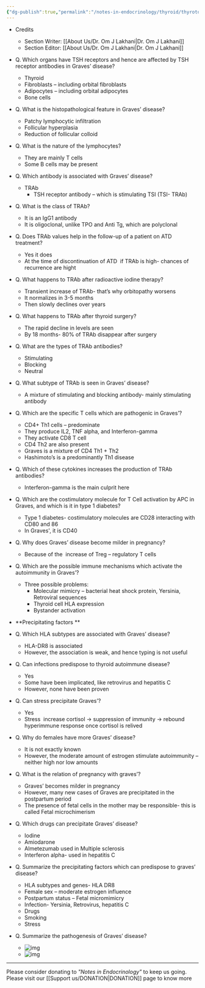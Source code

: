 ```yaml
---
{"dg-publish":true,"permalink":"/notes-in-endocrinology/thyroid/thyrotoxicosis/pathogenesis-of-graves-disease/"}
---
```


- Credits
    - Section Writer: [[About Us/Dr. Om J Lakhani\|Dr. Om J Lakhani]]
    - Section Editor: [[About Us/Dr. Om J Lakhani\|Dr. Om J Lakhani]]


- Q. Which organs have TSH receptors and hence are affected by TSH receptor antibodies in Graves’ disease?
    - Thyroid
    - Fibroblasts – including orbital fibroblasts
    - Adipocytes – including orbital adipocytes
    - Bone cells


- Q. What is the histopathological feature in Graves’ disease?
    - Patchy lymphocytic infiltration
    - Follicular hyperplasia
    - Reduction of follicular colloid


- Q. What is the nature of the lymphocytes?
    - They are mainly T cells
    - Some B cells may be present


- Q. Which antibody is associated with Graves’ disease?
    - TRAb
        - TSH receptor antibody – which is stimulating TSI (TSI- TRAb)


- Q. What is the class of TRAb?
    - It is an IgG1 antibody
    - It is oligoclonal, unlike TPO and Anti Tg, which are polyclonal


- Q. Does TRAb values help in the follow-up of a patient on ATD treatment?
    - Yes it does
    - At the time of discontinuation of ATD  if TRAb is high- chances of recurrence are hight


- Q. What happens to TRAb after radioactive iodine therapy?
    - Transient increase of TRAb- that’s why orbitopathy worsens
    - It normalizes in 3-5 months
    - Then slowly declines over years


- Q. What happens to TRAb after thyroid surgery?
    - The rapid decline in levels are seen
    - By 18 months- 80% of TRAb disappear after surgery


- Q. What are the types of TRAb antibodies?
    - Stimulating
    - Blocking
    - Neutral


- Q. What subtype of TRAb is seen in Graves’ disease?
    - A mixture of stimulating and blocking antibody- mainly stimulating antibody


- Q. Which are the specific T cells which are pathogenic in Graves’?
    - CD4+ Th1 cells – predominate
    - They produce IL2, TNF alpha, and Interferon-gamma
    - They activate CD8 T cell
    - CD4 Th2 are also present
    - Graves is a mixture of CD4 Th1 + Th2
    - Hashimoto’s is a predominantly Th1 disease


- Q. Which of these cytokines increases the production of TRAb antibodies?
    - Interferon-gamma is the main culprit here


- Q. Which are the costimulatory molecule for T Cell activation by APC in Graves, and which is it in type 1 diabetes?
    - Type 1 diabetes- costimulatory molecules are CD28 interacting with CD80 and 86
    - In Graves', it is CD40


- Q. Why does Graves’ disease become milder in pregnancy?
    - Because of the  increase of Treg – regulatory T cells


- Q. Which are the possible immune mechanisms which activate the autoimmunity in Graves’?
    - Three possible problems:
        - Molecular mimicry – bacterial heat shock protein, Yersinia, Retroviral sequences
        - Thyroid cell HLA expression
        - Bystander activation


- **Precipitating factors **


- Q. Which HLA subtypes are associated with Graves’ disease?
    - HLA-DR8 is associated
    - However, the association is weak, and hence typing is not useful


- Q. Can infections predispose to thyroid autoimmune disease?
    - Yes
    - Some have been implicated, like retrovirus and hepatitis C
    - However, none have been proven


- Q. Can stress precipitate Graves’?
    - Yes
    - Stress  increase cortisol → suppression of immunity → rebound hyperimmune response once cortisol is relived


- Q. Why do females have more Graves’ disease?
    - It is not exactly known
    - However, the moderate amount of estrogen stimulate autoimmunity – neither high nor low amounts


- Q. What is the relation of pregnancy with graves’?
    - Graves’ becomes milder in pregnancy
    - However, many new cases of Graves are precipitated in the postpartum period
    - The presence of fetal cells in the mother may be responsible- this is called Fetal microchimerism


- Q. Which drugs can precipitate Graves’ disease?
    - Iodine
    - Amiodarone
    - Almetezumab used in Multiple sclerosis
    - Interferon alpha- used in hepatitis C

- Q. Summarize the precipitating factors which can predispose to graves’ disease?
    - HLA subtypes and genes- HLA DR8
    - Female sex – moderate estrogen influence
    - Postpartum status – Fetal micromimicry
    - Infection- Yersinia, Retrovirus, hepatitis C
    - Drugs 
    - Smoking
    - Stress


- Q. Summarize the pathogenesis of Graves’ disease?
    - ![img](https://firebasestorage.googleapis.com/v0/b/firescript-577a2.appspot.com/o/imgs%2Fapp%2FMedical_learning%2FqeLMKOL4KW.jpeg?alt=media&token=e487346a-f777-4c7a-88b9-b4aef3c270bf)
    - ![img](https://firebasestorage.googleapis.com/v0/b/firescript-577a2.appspot.com/o/imgs%2Fapp%2FMedical_learning%2FlrV7EcGXMu.jpeg?alt=media&token=01af1881-7c5a-445e-833a-95b87238bb34)


----

Please consider donating to *"Notes in Endocrinology"* to keep us going. Please visit our [[Support us/DONATION\|DONATION]] page to know more